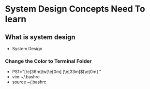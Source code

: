 # System Design Concepts Need To learn 

## What is system design

- System Design

### Change the Color to Terminal Folder

- PS1="\[\e[36m\]\w\[\e[0m\] \[\e[33m\]\$\[\e[0m\] "
- vim ~/.bashrc
- source ~/.bashrc

